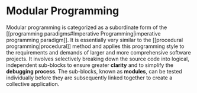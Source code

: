 # Modular Programming

Modular programming is categorized as a subordinate form of the [[programming paradigms#Imperative Programming|imperative programming paradigm]]. It is essentially very similar to the [[procedural programming|procedural]] method and applies this programming style to the requirements and demands of larger and more comprehensive software projects. It involves selectively breaking down the source code into logical, independent sub-blocks to ensure greater **clarity** and to simplify the **debugging process**. The sub-blocks, known as **modules**, can be tested individually before they are subsequently linked together to create a collective application.
